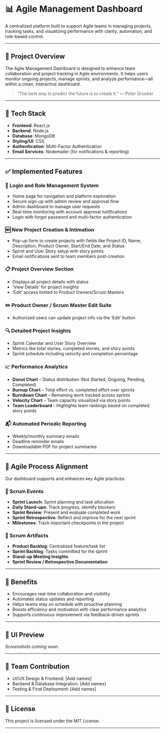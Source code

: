 # 📊 Agile Management Dashboard

A centralized platform built to support Agile teams in managing projects, tracking tasks, and visualizing performance with clarity, automation, and role-based control.

---

## 🚀 Project Overview

The Agile Management Dashboard is designed to enhance team collaboration and project tracking in Agile environments. It helps users monitor ongoing projects, manage sprints, and analyze performance—all within a clean, interactive dashboard.

> "The best way to predict the future is to create it." — Peter Drucker

---

## 🧰 Tech Stack

- **Frontend**: React.js  
- **Backend**: Node.js  
- **Database**: MongoDB  
- **Styling/UI**: CSS  
- **Authentication**: Multi-Factor Authentication  
- **Email Services**: Nodemailer (for notifications & reporting)

---

## ✅ Implemented Features

### 🔐 Login and Role Management System
- Home page for navigation and platform exploration
- Secure sign-up with admin review and approval flow
- Admin dashboard to manage user requests
- Real-time monitoring with account approval notifications
- Login with forgot password and multi-factor authentication

### 🆕 New Project Creation & Intimation
- Pop-up form to create projects with fields like Project ID, Name, Description, Product Owner, Start/End Date, and Status
- Sprint and User Story setup with story points
- Email notifications sent to team members post-creation

### 📋 Project Overview Section
- Displays all project details with status
- ‘View Details’ for project insights
- ‘Edit’ access limited to Product Owners/Scrum Masters

### ✏️ Product Owner / Scrum Master Edit Suite
- Authorized users can update project info via the ‘Edit’ button

### 🔍 Detailed Project Insights
- Sprint Calendar and User Story Overview
- Metrics like total stories, completed stories, and story points
- Sprint schedule including velocity and completion percentage

### 📈 Performance Analytics
- **Donut Chart** – Status distribution (Not Started, Ongoing, Pending, Completed)
- **Burnup Chart** – Total effort vs. completed effort over sprints
- **Burndown Chart** – Remaining work tracked across sprints
- **Velocity Chart** – Team capacity visualized via story points
- **Team Leaderboard** – Highlights team rankings based on completed story points

### 📬 Automated Periodic Reporting
- Weekly/monthly summary emails
- Deadline reminder emails
- Downloadable PDF for project summaries

---

## 🎯 Agile Process Alignment

Our dashboard supports and enhances key Agile practices:

### 📆 Scrum Events
- **Sprint Launch**: Sprint planning and task allocation  
- **Daily Stand-ups**: Track progress, identify blockers  
- **Sprint Review**: Present and evaluate completed work  
- **Sprint Retrospective**: Reflect and improve for the next sprint  
- **Milestones**: Track important checkpoints in the project

### 🧾 Scrum Artifacts
- **Product Backlog**: Centralized feature/task list  
- **Sprint Backlog**: Tasks committed for the sprint  
- **Stand-up Meeting Insights**  
- **Sprint Review / Retrospective Documentation**

---

## 🌟 Benefits

- Encourages real-time collaboration and visibility  
- Automates status updates and reporting  
- Helps teams stay on schedule with proactive planning  
- Boosts efficiency and motivation with clear performance analytics  
- Supports continuous improvement via feedback-driven sprints  

---

## 📸 UI Preview

*Screenshots coming soon.*

---

## 👥 Team Contribution

- UI/UX Design & Frontend: [Add names]  
- Backend & Database Integration: [Add names]  
- Testing & Final Deployment: [Add names]

---

## 📄 License

This project is licensed under the MIT License.

---


